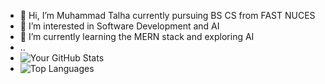 - 👋 Hi, I’m Muhammad Talha currently pursuing BS CS from FAST NUCES 
- 👀 I’m interested in Software Development and AI
- 🌱 I’m currently learning the MERN stack and exploring AI
- ..
- ![Your GitHub Stats](https://github-readme-stats.vercel.app/api?username=MTalha641&show_icons=true&theme=radical)
- ![Top Languages](https://github-readme-stats.vercel.app/api/top-langs/?username=MTalha641&layout=compact&theme=radical)



<!---
MTalha641/MTalha641 is a ✨ special ✨ repository because its `README.md` (this file) appears on your GitHub profile.
You can click the Preview link to take a look at your changes.
--->
